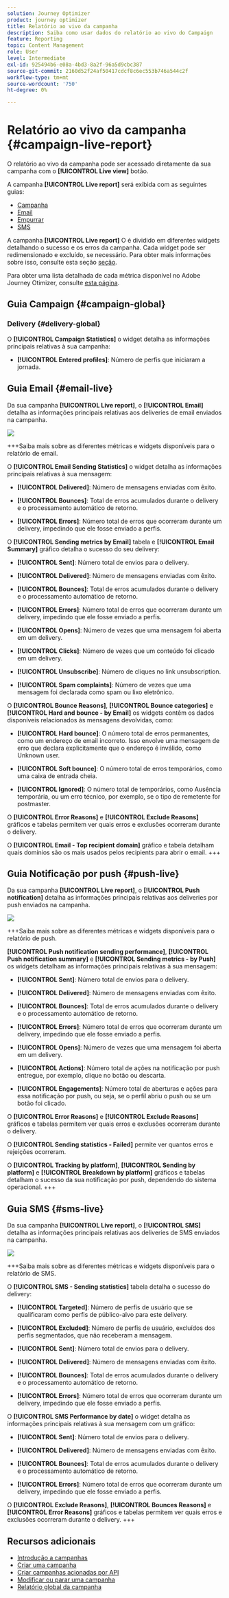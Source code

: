 ```yaml
---
solution: Journey Optimizer
product: journey optimizer
title: Relatório ao vivo da campanha
description: Saiba como usar dados do relatório ao vivo do Campaign
feature: Reporting
topic: Content Management
role: User
level: Intermediate
exl-id: 925494b6-e08a-4bd3-8a2f-96a5d9cbc387
source-git-commit: 2160d52f24af50417cdcf8c6ec553b746a544c2f
workflow-type: tm+mt
source-wordcount: '750'
ht-degree: 0%

---
```


# Relatório ao vivo da campanha {#campaign-live-report}

O relatório ao vivo da campanha pode ser acessado diretamente da sua campanha com o **[!UICONTROL Live view]** botão.

A campanha **[!UICONTROL Live report]** será exibida com as seguintes guias:

* [Campanha](#campaign-live)
* [Email](#email-live)
* [Empurrar](#push-live)
* [SMS](#sms-live)


A campanha **[!UICONTROL Live report]** O é dividido em diferentes widgets detalhando o sucesso e os erros da campanha. Cada widget pode ser redimensionado e excluído, se necessário. Para obter mais informações sobre isso, consulte esta seção [seção](../reports/live-report.md#modify-dashboard).

Para obter uma lista detalhada de cada métrica disponível no Adobe Journey Otimizer, consulte [esta página](live-report.md#list-of-components-live).

## Guia Campaign {#campaign-global}

### Delivery {#delivery-global}

O **[!UICONTROL Campaign Statistics]** o widget detalha as informações principais relativas à sua campanha:

* **[!UICONTROL Entered profiles]**: Número de perfis que iniciaram a jornada.

<!--
### Experimentation tab (#experimentation-live)

From your Campaign **[!UICONTROL Live report]**, the **[!UICONTROL Experimentation]** tab details the main information relative to how each variant is performing and if there is was winner during the test.
-->

## Guia Email {#email-live}

Da sua campanha **[!UICONTROL Live report]**, o **[!UICONTROL Email]** detalha as informações principais relativas aos deliveries de email enviados na campanha.

![](assets/campaign_report_live_1.png)

+++Saiba mais sobre as diferentes métricas e widgets disponíveis para o relatório de email.

O **[!UICONTROL Email Sending Statistics]** o widget detalha as informações principais relativas à sua mensagem:

* **[!UICONTROL Delivered]**: Número de mensagens enviadas com êxito.

* **[!UICONTROL Bounces]**: Total de erros acumulados durante o delivery e o processamento automático de retorno.

* **[!UICONTROL Errors]**: Número total de erros que ocorreram durante um delivery, impedindo que ele fosse enviado a perfis.

O **[!UICONTROL Sending metrics by Email]** tabela e **[!UICONTROL Email Summary]** gráfico detalha o sucesso do seu delivery:

* **[!UICONTROL Sent]**: Número total de envios para o delivery.

* **[!UICONTROL Delivered]**: Número de mensagens enviadas com êxito.

* **[!UICONTROL Bounces]**: Total de erros acumulados durante o delivery e o processamento automático de retorno.

* **[!UICONTROL Errors]**: Número total de erros que ocorreram durante um delivery, impedindo que ele fosse enviado a perfis.

* **[!UICONTROL Opens]**: Número de vezes que uma mensagem foi aberta em um delivery.

* **[!UICONTROL Clicks]**: Número de vezes que um conteúdo foi clicado em um delivery.

* **[!UICONTROL Unsubscribe]**: Número de cliques no link unsubscription.

* **[!UICONTROL Spam complaints]**: Número de vezes que uma mensagem foi declarada como spam ou lixo eletrônico.

O **[!UICONTROL Bounce Reasons]**, **[!UICONTROL Bounce categories]** e **[!UICONTROL Hard and bounce - by Email]** os widgets contêm os dados disponíveis relacionados às mensagens devolvidas, como:

* **[!UICONTROL Hard bounce]**: O número total de erros permanentes, como um endereço de email incorreto. Isso envolve uma mensagem de erro que declara explicitamente que o endereço é inválido, como Unknown user.

* **[!UICONTROL Soft bounce]**: O número total de erros temporários, como uma caixa de entrada cheia.

* **[!UICONTROL Ignored]**: O número total de temporários, como Ausência temporária, ou um erro técnico, por exemplo, se o tipo de remetente for postmaster.

O **[!UICONTROL Error Reasons]** e **[!UICONTROL Exclude Reasons]** gráficos e tabelas permitem ver quais erros e exclusões ocorreram durante o delivery.

O **[!UICONTROL Email - Top recipient domain]** gráfico e tabela detalham quais domínios são os mais usados pelos recipients para abrir o email.
+++

## Guia Notificação por push {#push-live}

Da sua campanha **[!UICONTROL Live report]**, o **[!UICONTROL Push notification]** detalha as informações principais relativas aos deliveries por push enviados na campanha.

![](assets/campaign_report_live_2.png)

+++Saiba mais sobre as diferentes métricas e widgets disponíveis para o relatório de push.

**[!UICONTROL Push notification sending performance]**, **[!UICONTROL Push notification summary]** e **[!UICONTROL Sending metrics - by Push]** os widgets detalham as informações principais relativas à sua mensagem:

* **[!UICONTROL Sent]**: Número total de envios para o delivery.

* **[!UICONTROL Delivered]**: Número de mensagens enviadas com êxito.

* **[!UICONTROL Bounces]**: Total de erros acumulados durante o delivery e o processamento automático de retorno.

* **[!UICONTROL Errors]**: Número total de erros que ocorreram durante um delivery, impedindo que ele fosse enviado a perfis.

* **[!UICONTROL Opens]**: Número de vezes que uma mensagem foi aberta em um delivery.

* **[!UICONTROL Actions]**: Número total de ações na notificação por push entregue, por exemplo, clique no botão ou descarta.

* **[!UICONTROL Engagements]**: Número total de aberturas e ações para essa notificação por push, ou seja, se o perfil abriu o push ou se um botão foi clicado.

O **[!UICONTROL Error Reasons]** e **[!UICONTROL Exclude Reasons]** gráficos e tabelas permitem ver quais erros e exclusões ocorreram durante o delivery.

O **[!UICONTROL Sending statistics - Failed]** permite ver quantos erros e rejeições ocorreram.

O **[!UICONTROL Tracking by platform]**, **[!UICONTROL Sending by platform]** e **[!UICONTROL Breakdown by platform]** gráficos e tabelas detalham o sucesso da sua notificação por push, dependendo do sistema operacional.
+++

## Guia SMS {#sms-live}

Da sua campanha **[!UICONTROL Live report]**, o **[!UICONTROL SMS]** detalha as informações principais relativas aos deliveries de SMS enviados na campanha.

![](assets/campaign_report_live_3.png)

+++Saiba mais sobre as diferentes métricas e widgets disponíveis para o relatório de SMS.

O **[!UICONTROL SMS - Sending statistics]** tabela detalha o sucesso do delivery:

* **[!UICONTROL Targeted]**: Número de perfis de usuário que se qualificaram como perfis de público-alvo para este delivery.

* **[!UICONTROL Excluded]**: Número de perfis de usuário, excluídos dos perfis segmentados, que não receberam a mensagem.

* **[!UICONTROL Sent]**: Número total de envios para o delivery.

* **[!UICONTROL Delivered]**: Número de mensagens enviadas com êxito.

* **[!UICONTROL Bounces]**: Total de erros acumulados durante o delivery e o processamento automático de retorno.

* **[!UICONTROL Errors]**: Número total de erros que ocorreram durante um delivery, impedindo que ele fosse enviado a perfis.

O **[!UICONTROL SMS Performance by date]** o widget detalha as informações principais relativas à sua mensagem com um gráfico:

* **[!UICONTROL Sent]**: Número total de envios para o delivery.

* **[!UICONTROL Delivered]**: Número de mensagens enviadas com êxito.

* **[!UICONTROL Bounces]**: Total de erros acumulados durante o delivery e o processamento automático de retorno.

* **[!UICONTROL Errors]**: Número total de erros que ocorreram durante um delivery, impedindo que ele fosse enviado a perfis.

O **[!UICONTROL Exclude Reasons]**, **[!UICONTROL Bounces Reasons]** e **[!UICONTROL Error Reasons]** gráficos e tabelas permitem ver quais erros e exclusões ocorreram durante o delivery.
+++

## Recursos adicionais

* [Introdução a campanhas](../campaigns/get-started-with-campaigns.md)
* [Criar uma campanha](../campaigns/create-campaign.md)
* [Criar campanhas acionadas por API](../campaigns/api-triggered-campaigns.md)
* [Modificar ou parar uma campanha](../campaigns/modify-stop-campaign.md)
* [Relatório global da campanha](campaign-global-report.md)
